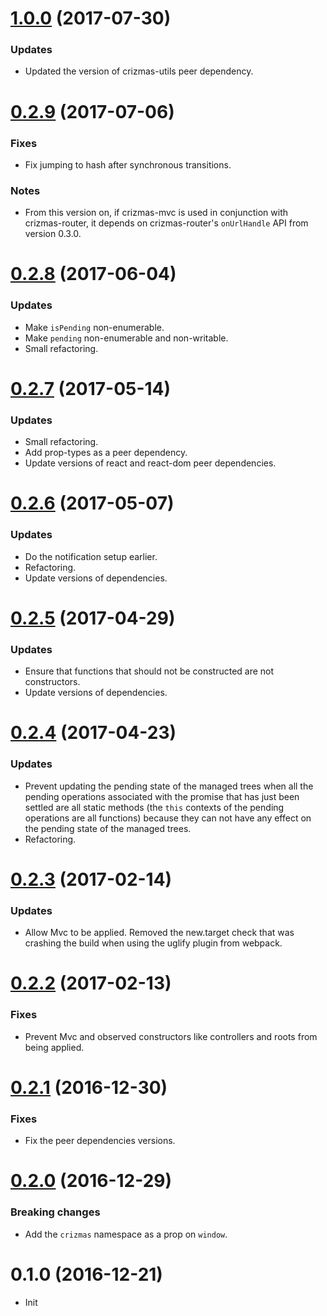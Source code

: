 <a name="1.0.0"></a>
# [1.0.0](https://github.com/raulsebastianmihaila/crizmas-async-utils/compare/v0.2.9...v1.0.0) (2017-07-30)

### Updates
- Updated the version of crizmas-utils peer dependency.

<a name="0.2.9"></a>
# [0.2.9](https://github.com/raulsebastianmihaila/crizmas-mvc/compare/v0.2.8...v0.2.9) (2017-07-06)

### Fixes
- Fix jumping to hash after synchronous transitions.

### Notes
- From this version on, if crizmas-mvc is used in conjunction with crizmas-router, it depends on crizmas-router's `onUrlHandle` API from version 0.3.0.

<a name="0.2.8"></a>
# [0.2.8](https://github.com/raulsebastianmihaila/crizmas-mvc/compare/v0.2.7...v0.2.8) (2017-06-04)

### Updates
- Make `isPending` non-enumerable.
- Make `pending` non-enumerable and non-writable.
- Small refactoring.

<a name="0.2.7"></a>
# [0.2.7](https://github.com/raulsebastianmihaila/crizmas-mvc/compare/v0.2.6...v0.2.7) (2017-05-14)

### Updates
- Small refactoring.
- Add prop-types as a peer dependency.
- Update versions of react and react-dom peer dependencies.

<a name="0.2.6"></a>
# [0.2.6](https://github.com/raulsebastianmihaila/crizmas-mvc/compare/v0.2.5...v0.2.6) (2017-05-07)

### Updates
- Do the notification setup earlier.
- Refactoring.
- Update versions of dependencies.

<a name="0.2.5"></a>
# [0.2.5](https://github.com/raulsebastianmihaila/crizmas-mvc/compare/v0.2.4...v0.2.5) (2017-04-29)

### Updates
- Ensure that functions that should not be constructed are not constructors.
- Update versions of dependencies.

<a name="0.2.4"></a>
# [0.2.4](https://github.com/raulsebastianmihaila/crizmas-mvc/compare/v0.2.3...v0.2.4) (2017-04-23)

### Updates
- Prevent updating the pending state of the managed trees when all the pending operations associated with the promise that has just been settled are all static methods (the `this` contexts of the pending operations are all functions) because they can not have any effect on the pending state of the managed trees.
- Refactoring.

<a name="0.2.3"></a>
# [0.2.3](https://github.com/raulsebastianmihaila/crizmas-mvc/compare/v0.2.2...v0.2.3) (2017-02-14)

### Updates
- Allow Mvc to be applied. Removed the new.target check that was crashing the build when using the uglify plugin from webpack.

<a name="0.2.2"></a>
# [0.2.2](https://github.com/raulsebastianmihaila/crizmas-mvc/compare/v0.2.1...v0.2.2) (2017-02-13)

### Fixes
- Prevent Mvc and observed constructors like controllers and roots from being applied.

<a name="0.2.1"></a>
# [0.2.1](https://github.com/raulsebastianmihaila/crizmas-mvc/compare/v0.2.0...v0.2.1) (2016-12-30)

### Fixes
- Fix the peer dependencies versions.

<a name="0.2.0"></a>
# [0.2.0](https://github.com/raulsebastianmihaila/crizmas-mvc/compare/v0.1.0...v0.2.0) (2016-12-29)

### Breaking changes
- Add the `crizmas` namespace as a prop on `window`.

<a name="0.1.0"></a>
# 0.1.0 (2016-12-21)

- Init
